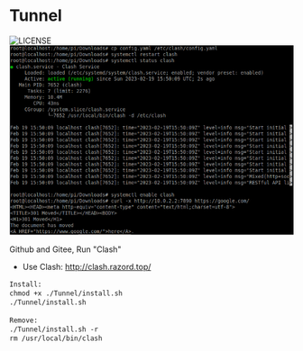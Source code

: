 # Tunnel
![LICENSE](https://img.shields.io/github/license/HasturBoss/Tunnel)
  ![PNG](https://github.com/HasturBoss/Tunnel/raw/main/UseKey.png)

Github and Gitee, Run "Clash"

* Use Clash: http://clash.razord.top/
```Shell
Install:
chmod +x ./Tunnel/install.sh
./Tunnel/install.sh

Remove:
./Tunnel/install.sh -r
rm /usr/local/bin/clash
```
